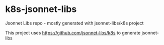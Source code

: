 # k8s-jsonnet-libs
Jsonnet Libs repo - mostly generated with jsonnet-libs/k8s project

This project uses https://github.com/jsonnet-libs/k8s to generate jsonnet-libs
